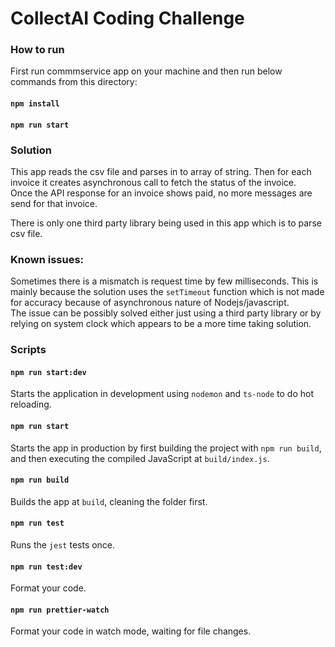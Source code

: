 # CollectAI Coding Challenge


### How to run
First run commmservice app on your machine and then run below commands from this directory:

#### `npm install`
#### `npm run start`

### Solution
This app reads the csv file and parses in to array of string. Then for each invoice it creates asynchronous call to fetch the status of the invoice.  
Once the API response for an invoice shows paid, no more messages are send for that invoice.  
  
There is only one third party library being used in this app which is to parse csv file.

### Known issues:
Sometimes there is a mismatch is request time by few milliseconds. This is mainly because the solution uses the `setTimeout` function which is not made for accuracy because of asynchronous nature of Nodejs/javascript.  
The issue can be possibly solved either just using a third party library or by relying on system clock which appears to be a more time taking solution.

### Scripts

#### `npm run start:dev`

Starts the application in development using `nodemon` and `ts-node` to do hot reloading.

#### `npm run start`

Starts the app in production by first building the project with `npm run build`, and then executing the compiled JavaScript at `build/index.js`.

#### `npm run build`

Builds the app at `build`, cleaning the folder first.

#### `npm run test`

Runs the `jest` tests once.

#### `npm run test:dev`

Format your code.

#### `npm run prettier-watch`

Format your code in watch mode, waiting for file changes.

